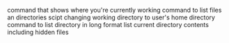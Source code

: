 command that shows where you're currently working
command to list files an directories
scipt changing working directory to user's home directory
command to list directory in long format
list current directory contents including hidden files
